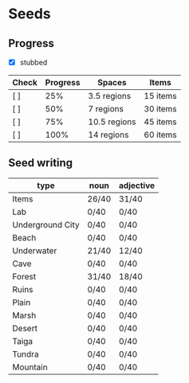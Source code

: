 # Seeds
## Progress
- [x] stubbed

| Check | Progress | Spaces | Items |
| ----- | -------- | ------ | ----- |
| [ ] | 25%  | 3.5  regions | 15 items |
| [ ] | 50%  | 7    regions | 30 items |
| [ ] | 75%  | 10.5 regions | 45 items |
| [ ] | 100% | 14   regions | 60 items |

## Seed writing
|     type          | noun  | adjective |
| ----------------- | ----  | --------- |
| Items             | 26/40 |   31/40   |
| Lab               |  0/40 |    0/40   |
| Underground City  |  0/40 |    0/40   |
| Beach             |  0/40 |    0/40   |
| Underwater        | 21/40 |   12/40   |
| Cave              |  0/40 |    0/40   |
| Forest            | 31/40 |   18/40   |
| Ruins             |  0/40 |    0/40   |
| Plain             |  0/40 |    0/40   |
| Marsh             |  0/40 |    0/40   |
| Desert            |  0/40 |    0/40   |
| Taiga             |  0/40 |    0/40   |
| Tundra            |  0/40 |    0/40   |
| Mountain          |  0/40 |    0/40   |